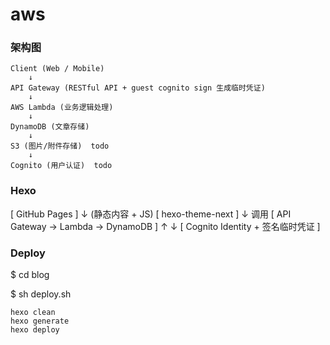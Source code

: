 # aws


### 架构图

    Client (Web / Mobile)
        ↓
    API Gateway (RESTful API + guest cognito sign 生成临时凭证) 
        ↓
    AWS Lambda (业务逻辑处理)
        ↓
    DynamoDB (文章存储)
        ↓
    S3 (图片/附件存储)  todo
        ↓
    Cognito (用户认证)  todo


### Hexo

[ GitHub Pages ]
       ↓ (静态内容 + JS)
 [ hexo-theme-next ]
       ↓ 调用
 [ API Gateway → Lambda → DynamoDB ]
       ↑            ↓
 [ Cognito Identity + 签名临时凭证 ]


 ### Deploy

 $ cd blog

 $ sh deploy.sh

    hexo clean
    hexo generate
    hexo deploy

